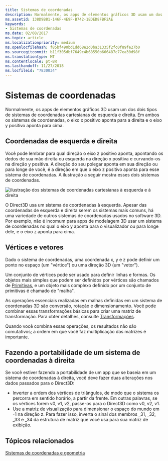 ```yaml
---
title: Sistemas de coordenadas
description: Normalmente, os apps de elementos gráficos 3D usam um dos dois tipos de sistemas de coordenadas cartesianas de esquerda e direita. Em ambos os sistemas de coordenadas, o eixo x positivo aponta para a direita e o eixo y positivo aponta para cima.
ms.assetid: 138D9B81-146F-4E9F-B742-1EDED8FBF2AE
keywords:
- Sistemas de coordenadas
ms.date: 02/08/2017
ms.topic: article
ms.localizationpriority: medium
ms.openlocfilehash: f85bf490bd1dd68e2d0ba31335f2fc0f89fe27b0
ms.sourcegitcommit: b11f305dbf7649c4b68550b666487c77ea30d98f
ms.translationtype: MT
ms.contentlocale: pt-BR
ms.lasthandoff: 11/27/2018
ms.locfileid: "7830034"
---
```

# <a name="coordinate-systems"></a>Sistemas de coordenadas


Normalmente, os apps de elementos gráficos 3D usam um dos dois tipos de sistemas de coordenadas cartesianas de esquerda e direita. Em ambos os sistemas de coordenadas, o eixo x positivo aponta para a direita e o eixo y positivo aponta para cima.

## <a name="span-idleftandrighthandedcoordinatesspanspan-idleftandrighthandedcoordinatesspanspan-idleftandrighthandedcoordinatesspanleft-and-right-handed-coordinates"></a><span id="Left_and_right_handed_coordinates"></span><span id="left_and_right_handed_coordinates"></span><span id="LEFT_AND_RIGHT_HANDED_COORDINATES"></span>Coordenadas de esquerda e direita


Você pode lembrar para qual direção o eixo z positivo aponta, apontando os dedos de sua mão direita ou esquerda na direção x positiva e curvando-os na direção y positiva. A direção do seu polegar aponta em sua direção ou para longe de você, é a direção em que o eixo z positivo aponta para esse sistema de coordenadas. A ilustração a seguir mostra esses dois sistemas de coordenadas.

![ilustração dos sistemas de coordenadas cartesianas à esquerda e à direita](images/leftrght.png)

O Direct3D usa um sistema de coordenadas à esquerda. Apesar das coordenadas de esquerda e direita serem os sistemas mais comuns, há uma variedade de outros sistemas de coordenadas usados no software 3D. Por exemplo, não é incomum para apps de modelagem 3D usar um sistema de coordenadas no qual o eixo y aponta para o visualizador ou para longe dele, e o eixo z aponta para cima.

## <a name="span-idverticesandvectorsspanspan-idverticesandvectorsspanspan-idverticesandvectorsspanvertices-and-vectors"></a><span id="Vertices_and_vectors"></span><span id="vertices_and_vectors"></span><span id="VERTICES_AND_VECTORS"></span>Vértices e vetores


Dado o sistema de coordenadas, uma coordenada x, y e z pode definir um ponto no espaço (um "vértice") ou uma direção 3D (um "vetor").

Um conjunto de vértices pode ser usado para definir linhas e formas. Os objetos mais simples que podem ser definidos por vértices são chamados de [Primitivas](primitives.md), e um objeto mais complexo definido por um conjunto de primitivas é chamado de "malha".

As operações essenciais realizadas em malhas definidas em um sistema de coordenadas 3D são conversão, rotação e dimensionamento. Você pode combinar essas transformações básicas para criar uma matriz de transformação. Para obter detalhes, consulte [Transformações](transforms.md).

Quando você combina essas operações, os resultados não são comutativos; a ordem em que você faz multiplicação das matrizes é importante.

## <a name="span-idportingfromaright-handedcoordinatesystemspanspan-idportingfromaright-handedcoordinatesystemspanspan-idportingfromaright-handedcoordinatesystemspanporting-from-a-right-handed-coordinate-system"></a><span id="Porting_from_a_right-handed_coordinate_system"></span><span id="porting_from_a_right-handed_coordinate_system"></span><span id="PORTING_FROM_A_RIGHT-HANDED_COORDINATE_SYSTEM"></span>Fazendo a portabilidade de um sistema de coordenadas à direita


Se você estiver fazendo a portabilidade de um app que se baseia em um sistema de coordenadas à direita, você deve fazer duas alterações nos dados passados para o Direct3D:

-   Inverter a ordem dos vértices de triângulos, de modo que o sistema os percorra em sentido horário, a partir da frente. Em outras palavras, se os vértices forem v0, v1, v2, passe-os para o Direct3D como v0, v2, v1.
-   Use a matriz de visualização para dimensionar o espaço do mundo em -1 na direção z. Para fazer isso, inverta o sinal dos membros \_31, \_32, \_33 e \_34 da estrutura de matriz que você usa para sua matriz de exibição.

## <a name="span-idrelated-topicsspanrelated-topics"></a><span id="related-topics"></span>Tópicos relacionados


[Sistemas de coordenadas e geometria](coordinate-systems-and-geometry.md)

 

 




